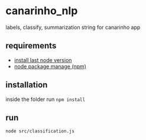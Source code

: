 # canarinho_nlp
labels, classify, summarization string for canarinho app


## requirements
- [install last node version](https://nodejs.org "install last node version")
- [node package manage (npm)](https://www.npmjs.com/get-npm "node package manage (npm)")

## installation
inside the folder run `npm install`

## run
`node src/classification.js`
